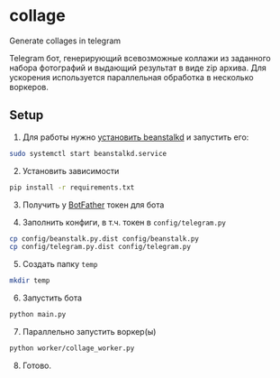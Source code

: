 # collage
Generate collages in telegram

Telegram бот, генерирующий всевозможные коллажи из заданного набора фотографий и выдающий результат в виде zip архива. Для ускорения используется параллельная обработка в несколько воркеров.

## Setup

1. Для работы нужно [установить beanstalkd](https://beanstalkd.github.io/download.html) и запустить его:
```bash
sudo systemctl start beanstalkd.service
```

2. Установить зависимости
```bash
pip install -r requirements.txt
```

3. Получить у [BotFather](https://t.me/BotFather) токен для бота

4. Заполнить конфиги, в т.ч. токен в `config/telegram.py`
```bash
cp config/beanstalk.py.dist config/beanstalk.py
cp config/telegram.py.dist config/telegram.py  
```

5. Создать папку `temp`
```bash
mkdir temp
```

6. Запустить бота
```bash
python main.py
```

7. Параллельно запустить воркер(ы)
```bash
python worker/collage_worker.py
```

8. Готово.

